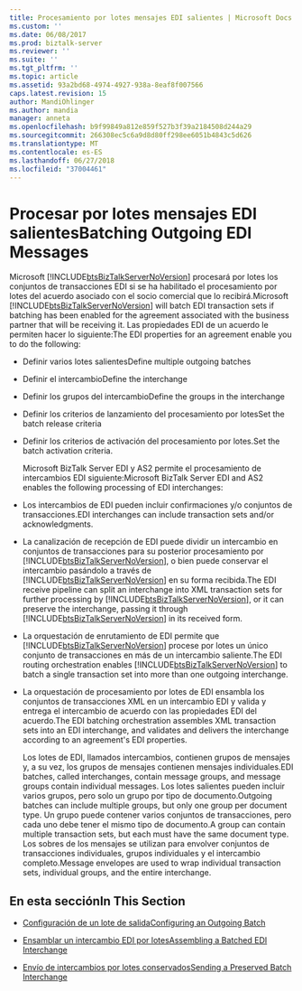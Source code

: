 ```yaml
---
title: Procesamiento por lotes mensajes EDI salientes | Microsoft Docs
ms.custom: ''
ms.date: 06/08/2017
ms.prod: biztalk-server
ms.reviewer: ''
ms.suite: ''
ms.tgt_pltfrm: ''
ms.topic: article
ms.assetid: 93a2bd68-4974-4927-938a-8eaf8f007566
caps.latest.revision: 15
author: MandiOhlinger
ms.author: mandia
manager: anneta
ms.openlocfilehash: b9f99849a812e859f527b3f39a2184508d244a29
ms.sourcegitcommit: 266308ec5c6a9d8d80ff298ee6051b4843c5d626
ms.translationtype: MT
ms.contentlocale: es-ES
ms.lasthandoff: 06/27/2018
ms.locfileid: "37004461"
---
```

# <a name="batching-outgoing-edi-messages"></a><span data-ttu-id="dbd5f-102">Procesar por lotes mensajes EDI salientes</span><span class="sxs-lookup"><span data-stu-id="dbd5f-102">Batching Outgoing EDI Messages</span></span>
<span data-ttu-id="dbd5f-103">Microsoft [!INCLUDE[btsBizTalkServerNoVersion](../includes/btsbiztalkservernoversion-md.md)] procesará por lotes los conjuntos de transacciones EDI si se ha habilitado el procesamiento por lotes del acuerdo asociado con el socio comercial que lo recibirá.</span><span class="sxs-lookup"><span data-stu-id="dbd5f-103">Microsoft [!INCLUDE[btsBizTalkServerNoVersion](../includes/btsbiztalkservernoversion-md.md)] will batch EDI transaction sets if batching has been enabled for the agreement associated with the business partner that will be receiving it.</span></span> <span data-ttu-id="dbd5f-104">Las propiedades EDI de un acuerdo le permiten hacer lo siguiente:</span><span class="sxs-lookup"><span data-stu-id="dbd5f-104">The EDI properties for an agreement enable you to do the following:</span></span>  
  
- <span data-ttu-id="dbd5f-105">Definir varios lotes salientes</span><span class="sxs-lookup"><span data-stu-id="dbd5f-105">Define multiple outgoing batches</span></span>  
  
- <span data-ttu-id="dbd5f-106">Definir el intercambio</span><span class="sxs-lookup"><span data-stu-id="dbd5f-106">Define the interchange</span></span>  
  
- <span data-ttu-id="dbd5f-107">Definir los grupos del intercambio</span><span class="sxs-lookup"><span data-stu-id="dbd5f-107">Define the groups in the interchange</span></span>  
  
- <span data-ttu-id="dbd5f-108">Definir los criterios de lanzamiento del procesamiento por lotes</span><span class="sxs-lookup"><span data-stu-id="dbd5f-108">Set the batch release criteria</span></span>  
  
- <span data-ttu-id="dbd5f-109">Definir los criterios de activación del procesamiento por lotes.</span><span class="sxs-lookup"><span data-stu-id="dbd5f-109">Set the batch activation criteria.</span></span>  
  
  <span data-ttu-id="dbd5f-110">Microsoft BizTalk Server EDI y AS2 permite el procesamiento de intercambios EDI siguiente:</span><span class="sxs-lookup"><span data-stu-id="dbd5f-110">Microsoft BizTalk Server EDI and AS2 enables the following processing of EDI interchanges:</span></span>  
  
- <span data-ttu-id="dbd5f-111">Los intercambios de EDI pueden incluir confirmaciones y/o conjuntos de transacciones.</span><span class="sxs-lookup"><span data-stu-id="dbd5f-111">EDI interchanges can include transaction sets and/or acknowledgments.</span></span>  
  
- <span data-ttu-id="dbd5f-112">La canalización de recepción de EDI puede dividir un intercambio en conjuntos de transacciones para su posterior procesamiento por [!INCLUDE[btsBizTalkServerNoVersion](../includes/btsbiztalkservernoversion-md.md)], o bien puede conservar el intercambio pasándolo a través de [!INCLUDE[btsBizTalkServerNoVersion](../includes/btsbiztalkservernoversion-md.md)] en su forma recibida.</span><span class="sxs-lookup"><span data-stu-id="dbd5f-112">The EDI receive pipeline can split an interchange into XML transaction sets for further processing by [!INCLUDE[btsBizTalkServerNoVersion](../includes/btsbiztalkservernoversion-md.md)], or it can preserve the interchange, passing it through [!INCLUDE[btsBizTalkServerNoVersion](../includes/btsbiztalkservernoversion-md.md)] in its received form.</span></span>  
  
- <span data-ttu-id="dbd5f-113">La orquestación de enrutamiento de EDI permite que [!INCLUDE[btsBizTalkServerNoVersion](../includes/btsbiztalkservernoversion-md.md)] procese por lotes un único conjunto de transacciones en más de un intercambio saliente.</span><span class="sxs-lookup"><span data-stu-id="dbd5f-113">The EDI routing orchestration enables [!INCLUDE[btsBizTalkServerNoVersion](../includes/btsbiztalkservernoversion-md.md)] to batch a single transaction set into more than one outgoing interchange.</span></span>  
  
- <span data-ttu-id="dbd5f-114">La orquestación de procesamiento por lotes de EDI ensambla los conjuntos de transacciones XML en un intercambio EDI y valida y entrega el intercambio de acuerdo con las propiedades EDI del acuerdo.</span><span class="sxs-lookup"><span data-stu-id="dbd5f-114">The EDI batching orchestration assembles XML transaction sets into an EDI interchange, and validates and delivers the interchange according to an agreement's EDI properties.</span></span>  
  
  <span data-ttu-id="dbd5f-115">Los lotes de EDI, llamados intercambios, contienen grupos de mensajes y, a su vez, los grupos de mensajes contienen mensajes individuales.</span><span class="sxs-lookup"><span data-stu-id="dbd5f-115">EDI batches, called interchanges, contain message groups, and message groups contain individual messages.</span></span> <span data-ttu-id="dbd5f-116">Los lotes salientes pueden incluir varios grupos, pero solo un grupo por tipo de documento.</span><span class="sxs-lookup"><span data-stu-id="dbd5f-116">Outgoing batches can include multiple groups, but only one group per document type.</span></span> <span data-ttu-id="dbd5f-117">Un grupo puede contener varios conjuntos de transacciones, pero cada uno debe tener el mismo tipo de documento.</span><span class="sxs-lookup"><span data-stu-id="dbd5f-117">A group can contain multiple transaction sets, but each must have the same document type.</span></span> <span data-ttu-id="dbd5f-118">Los sobres de los mensajes se utilizan para envolver conjuntos de transacciones individuales, grupos individuales y el intercambio completo.</span><span class="sxs-lookup"><span data-stu-id="dbd5f-118">Message envelopes are used to wrap individual transaction sets, individual groups, and the entire interchange.</span></span>  
  
## <a name="in-this-section"></a><span data-ttu-id="dbd5f-119">En esta sección</span><span class="sxs-lookup"><span data-stu-id="dbd5f-119">In This Section</span></span>  
  
-   [<span data-ttu-id="dbd5f-120">Configuración de un lote de salida</span><span class="sxs-lookup"><span data-stu-id="dbd5f-120">Configuring an Outgoing Batch</span></span>](../core/configuring-an-outgoing-batch.md)  
  
-   [<span data-ttu-id="dbd5f-121">Ensamblar un intercambio EDI por lotes</span><span class="sxs-lookup"><span data-stu-id="dbd5f-121">Assembling a Batched EDI Interchange</span></span>](../core/assembling-a-batched-edi-interchange.md)  
  
-   [<span data-ttu-id="dbd5f-122">Envío de intercambios por lotes conservados</span><span class="sxs-lookup"><span data-stu-id="dbd5f-122">Sending a Preserved Batch Interchange</span></span>](../core/sending-a-preserved-batch-interchange.md)